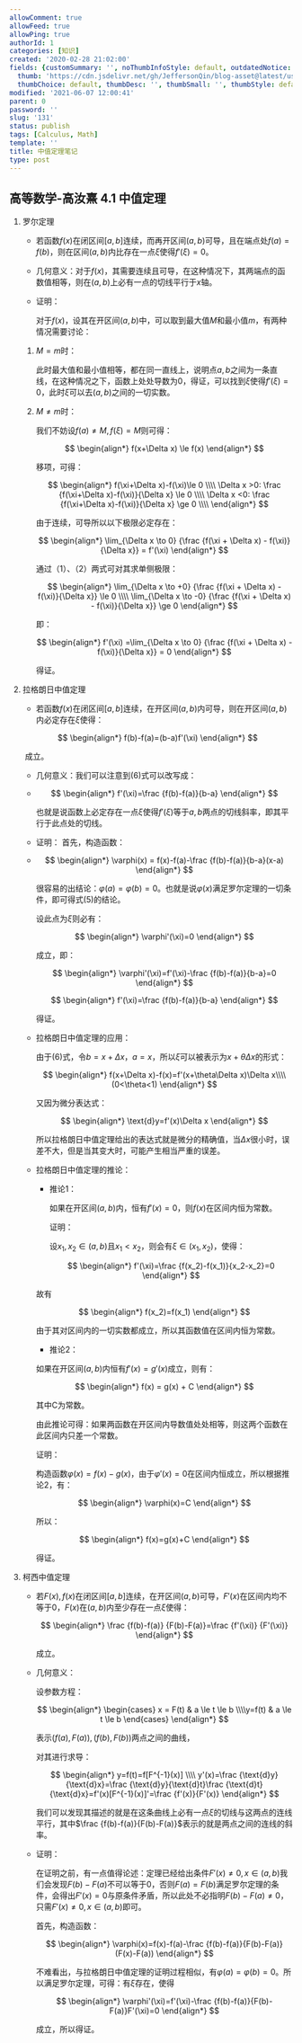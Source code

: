 ```yaml
---
allowComment: true
allowFeed: true
allowPing: true
authorId: 1
categories: [知识]
created: '2020-02-28 21:02:00'
fields: {customSummary: '', noThumbInfoStyle: default, outdatedNotice: 'no', reprint: standard,
  thumb: 'https://cdn.jsdelivr.net/gh/JeffersonQin/blog-asset@latest/usr/uploads/bg/19.png',
  thumbChoice: default, thumbDesc: '', thumbSmall: '', thumbStyle: default}
modified: '2021-06-07 12:00:41'
parent: 0
password: ''
slug: '131'
status: publish
tags: [Calculus, Math]
template: ''
title: 中值定理笔记
type: post
---
```

## 高等数学-高汝熹 4.1 中值定理

1. 罗尔定理
   
   - 若函数$f(x)$在闭区间$[a,b]$连续，而再开区间$(a,b)$可导，且在端点处$f(a)=f(b)$，则在区间$(a,b)$内比存在一点$\xi$使得$f'(\xi)=0$。
   - 几何意义：对于$f(x)​$，其需要连续且可导，在这种情况下，其两端点的函数值相等，则在$(a,b)​$上必有一点的切线平行于$x​$轴。
   - 证明：
     
     对于$f(x)$，设其在开区间$(a,b)$中，可以取到最大值$M$和最小值$m$，有两种情况需要讨论：
   
   1. $M=m​$时：
      
      此时最大值和最小值相等，都在同一直线上，说明点$a,b​$之间为一条直线，在这种情况之下，函数上处处导数为0，得证，可以找到$\xi​$使得$f'(\xi)=0​$，此时$\xi​$可以去$(a,b)​$之间的一切实数。
   2. $M\ne m$时：
      
      我们不妨设$f(a)\ne M,f(\xi)=M​$则可得：
      
      $$
      \begin{align*}
      f(x+\Delta x) \le f(x)
      \end{align*}
      $$
      
      移项，可得：
      
      $$
      \begin{align*}
              f(\xi+\Delta x)-f(\xi)\le 0 \\\\
      \Delta x >0: \frac {f(\xi+\Delta x)-f(\xi)}{\Delta x} \le 0 \\\\
      \Delta x <0: \frac {f(\xi+\Delta x)-f(\xi)}{\Delta x} \ge 0 \\\\
      \end{align*}
      $$
      
      由于连续，可导所以以下极限必定存在：
      
      $$
      \begin{align*}
      \lim_{\Delta x \to 0} {\frac {f(\xi + \Delta x) - f(\xi)}{\Delta x}} = f'(\xi)
      \end{align*}
      $$
      
      通过（1）、（2）两式可对其求单侧极限：
      
      $$
      \begin{align*}
      \lim_{\Delta x \to +0} {\frac {f(\xi + \Delta x) - f(\xi)}{\Delta x}} \le 0 \\\\
      \lim_{\Delta x \to -0} {\frac {f(\xi + \Delta x) - f(\xi)}{\Delta x}} \ge 0
      \end{align*}
      $$
      
      即：
      
      $$
      \begin{align*}
      f'(\xi) =\lim_{\Delta x \to 0} {\frac {f(\xi + \Delta x) - f(\xi)}{\Delta x}} = 0
      \end{align*}
      $$
      
      得证。
2. 拉格朗日中值定理
   
   - 若函数$f(x)$在闭区间$[a,b]$连续，在开区间$(a,b)$内可导，则在开区间$(a,b)$内必定存在$\xi$使得：
   
   $$
   \begin{align*}
   f(b)-f(a)=(b-a)f'(\xi)
      \end{align*}
   $$
   
   ​	成立。
   
   - 几何意义：我们可以注意到(6)式可以改写成：
   - $$
     \begin{align*}
     f'(\xi)=\frac {f(b)-f(a)}{b-a}
      \end{align*}
     $$
     
     也就是说函数上必定存在一点$\xi$使得$f'(\xi)$等于$a,b$两点的切线斜率，即其平行于此点处的切线。
   - 证明：
     首先，构造函数：
   - $$
     \begin{align*}
     \varphi(x) = f(x)-f(a)-\frac {f(b)-f(a)}{b-a}(x-a)
      \end{align*}
     $$
     
     很容易的出结论：$\varphi(a)=\varphi(b)=0$。也就是说$\varphi(x)$满足罗尔定理的一切条件，即可得式(5)的结论。
     
     设此点为$\xi$则必有：
     
     $$
     \begin{align*}
     \varphi'(\xi)=0
      \end{align*}
     $$
     
     成立，即：
     
     $$
     \begin{align*}
     \varphi'(\xi)=f'(\xi)-\frac {f(b)-f(a)}{b-a}=0
      \end{align*}
     $$
     
     $$
     \begin{align*}
     f'(\xi)=\frac {f(b)-f(a)}{b-a}
      \end{align*}
     $$
     
     得证。
   - 拉格朗日中值定理的应用：
     
     由于(6)式，令$b=x+\Delta x$，$a=x$，所以$\xi$可以被表示为$x+\theta\Delta x$的形式：
     
     $$
     \begin{align*}
     f(x+\Delta x)-f(x)=f'(x+\theta\Delta x)\Delta x\\\\(0<\theta<1)
      \end{align*}
     $$
     
     又因为微分表达式：
     
     $$
     \begin{align*}
     \text{d}y=f'(x)\Delta x
      \end{align*}
     $$
     
     所以拉格朗日中值定理给出的表达式就是微分的精确值，当$\Delta x$很小时，误差不大，但是当其变大时，可能产生相当严重的误差。
   - 拉格朗日中值定理的推论：
     
     - 推论1：
       
       如果在开区间$(a,b)$内，恒有$f'(x)=0$，则$f(x)$在区间内恒为常数。
       
       证明：
       
       设$x_1,x_2\in (a,b)$且$x_1<x_2$，则会有$\xi\in(x_1,x_2)$，使得：
       
       $$
       \begin{align*}
       f'(\xi)=\frac {f(x_2)-f(x_1)}{x_2-x_2}=0
       \end{align*}
       $$
     
     故有
     
     $$
     \begin{align*}
     f(x_2)=f(x_1)
     \end{align*}
     $$
     
     由于其对区间内的一切实数都成立，所以其函数值在区间内恒为常数。
     
     - 推论2：
     
     如果在开区间$(a,b)$内恒有$f'(x)=g'(x)$成立，则有：
     
     $$
     \begin{align*}
     f(x) = g(x) + C
     \end{align*}
     $$
     
     其中C为常数。
     
     由此推论可得：如果两函数在开区间内导数值处处相等，则这两个函数在此区间内只差一个常数。
     
     证明：
     
     构造函数$\varphi(x)=f(x)-g(x)$，由于$\varphi'(x)=0$在区间内恒成立，所以根据推论2，有：
     
     $$
     \begin{align*}
     \varphi(x)=C
     \end{align*}
     $$
     
     所以：
     
     $$
     \begin{align*}
     f(x)=g(x)+C
     \end{align*}
     $$
     
     得证。
3. 柯西中值定理
   
   - 若$F(x),f(x)$在闭区间$[a,b]$连续，在开区间$(a,b)$可导，$F'(x)$在区间内均不等于$0$，$F(x)$在$(a,b)$内至少存在一点$\xi$使得：
     
     $$
     \begin{align*}
     \frac {f(b)-f(a)} {F(b)-F(a)}=\frac {f'(\xi)} {F'(\xi)}
      \end{align*}
     $$
     
     成立。
   - 几何意义：
     
     设参数方程：
     
     $$
     \begin{align*}
     \begin{cases} x = F(t) & a \le t \le b \\\\y=f(t) & a \le t \le b \end{cases}
      \end{align*}
     $$
     
     表示$(f(a),F(a)),(f(b),F(b))$两点之间的曲线，
     
     对其进行求导：
     
     $$
     \begin{align*}
     y=f(t)=f[F^{-1}(x)] \\\\
     y'(x)=\frac {\text{d}y}{\text{d}x}=\frac {\text{d}y}{\text{d}t}\frac {\text{d}t}{\text{d}x}=f'(x)[F^{-1}(x)]'=\frac {f'(x)}{F'(x)}
      \end{align*}
     $$
     
     我们可以发现其描述的就是在这条曲线上必有一点$\xi$的切线与这两点的连线平行，其中$\frac {f(b)-f(a)}{F(b)-F(a)}$表示的就是两点之间的连线的斜率。
   - 证明：
     
     在证明之前，有一点值得论述：定理已经给出条件$F'(x)\ne0,x\in (a,b)$我们会发现$F(b)-F(a)$不可以等于$0$，否则$F(a)=F(b)$满足罗尔定理的条件，会得出$F'(x)=0$与原条件矛盾，所以此处不必指明$F(b)-F(a)\ne 0$，只需$F'(x)\ne0,x\in (a,b)$即可。
     
     首先，构造函数：
     
     $$
     \begin{align*}
     \varphi(x)=f(x)-f(a)-\frac {f(b)-f(a)}{F(b)-F(a)}(F(x)-F(a))
      \end{align*}
     $$
     
     不难看出，与拉格朗日中值定理的证明过程相似，有$\varphi(a)=\varphi(b)=0$。所以满足罗尔定理，可得：有$\xi$存在，使得
     
     $$
     \begin{align*}
     \varphi'(\xi)=f'(\xi)-\frac {f(b)-f(a)}{F(b)-F(a)}F'(\xi)=0
      \end{align*}
     $$
     
     成立，所以得证。

